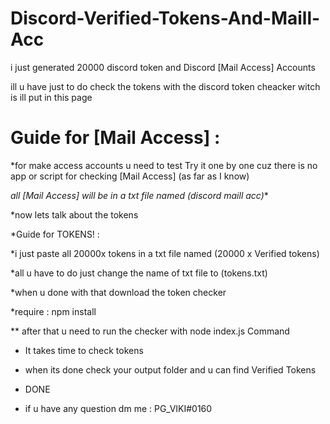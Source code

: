 
# Discord-Verified-Tokens-And-Maill-Acc

i just generated 20000 discord token and Discord [Mail Access] Accounts

ill u have just to do check the tokens with the discord token cheacker witch is ill put in this page

# Guide for [Mail Access] : 

*for make access accounts u need to test Try it one by one cuz there is no app or script for checking [Mail Access]  (as far as I know) 

*all [Mail Access] will be in a txt file named (discord maill acc)**

*now lets talk about the tokens 

*Guide for TOKENS! :

*i just paste all 20000x tokens in a txt file named (20000 x Verified tokens)

*all u have to do just change the name of txt file to (tokens.txt)

*when u done with that download the token checker 

*require : npm install

** after that u need to run the checker with node index.js Command

* It takes time to check tokens

* when its done check your output folder and u can find Verified Tokens

* DONE

* if u have any question dm me : PG_VIKI#0160
